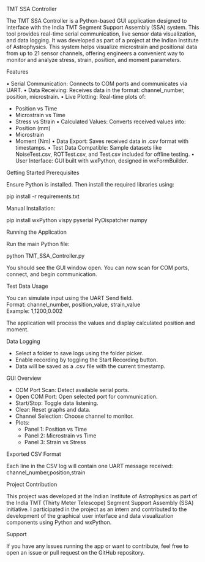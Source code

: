 TMT SSA Controller

The TMT SSA Controller is a Python-based GUI application designed to interface with the India TMT Segment Support Assembly (SSA) system. This tool provides real-time serial communication, live sensor data visualization, and data logging. It was developed as part of a project at the Indian Institute of Astrophysics.
This system helps visualize microstrain and positional data from up to 21 sensor channels, offering engineers a convenient way to monitor and analyze stress, strain, position, and moment parameters.

Features

•	Serial Communication: Connects to COM ports and communicates via UART.
•	Data Receiving: Receives data in the format: channel_number, position, microstrain.
•	Live Plotting: Real-time plots of:
-	Position vs Time
-	Microstrain vs Time
-	Stress vs Strain
•	Calculated Values: Converts received values into:
-	Position (mm)
-	Microstrain
-	Moment (Nm)
•	Data Export: Saves received data in .csv format with timestamps.
•	Test Data Compatible: Sample datasets like NoiseTest.csv, ROTTest.csv, and Test.csv included for offline testing.
•	User Interface: GUI built with wxPython, designed in wxFormBuilder.


Getting Started
Prerequisites

Ensure Python is installed. Then install the required libraries using:

pip install -r requirements.txt

Manual Installation:

pip install wxPython vispy pyserial PyDispatcher numpy

Running the Application

Run the main Python file:

python TMT_SSA_Controller.py

You should see the GUI window open. You can now scan for COM ports, connect, and begin communication.

Test Data Usage

You can simulate input using the UART Send field.  
Format: channel_number, position_value, strain_value  
Example: 1,1200,0.002

The application will process the values and display calculated position and moment.

Data Logging

- Select a folder to save logs using the folder picker.
- Enable recording by toggling the Start Recording button.
- Data will be saved as a .csv file with the current timestamp.

 GUI Overview

- COM Port Scan: Detect available serial ports.
- Open COM Port: Open selected port for communication.
- Start/Stop: Toggle data listening.
- Clear: Reset graphs and data.
- Channel Selection: Choose channel to monitor.
- Plots:
  - Panel 1: Position vs Time
  - Panel 2: Microstrain vs Time
  - Panel 3: Strain vs Stress

 Exported CSV Format

Each line in the CSV log will contain one UART message received:
channel_number,position,strain

Project Contribution

This project was developed at the Indian Institute of Astrophysics as part of the India TMT (Thirty Meter Telescope) Segment Support Assembly (SSA) initiative.
I participated in the project as an intern and contributed to the development of the graphical user interface and data visualization components using Python and wxPython.

Support

If you have any issues running the app or want to contribute, feel free to open an issue or pull request on the GitHub repository.


